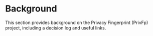 # Background

This section provides background on the Privacy Fingerprint (PrivFp) project, including a decision log and useful links.
